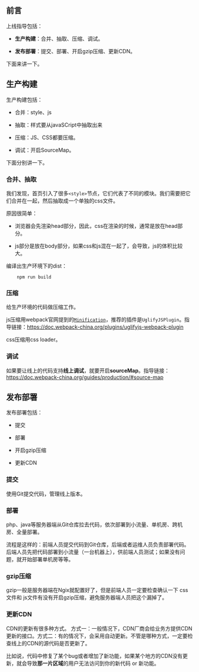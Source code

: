 

## 前言

上线指导包括：

- **生产构建**：合并、抽取、压缩、调试。


- **发布部署**：提交、部署、开启gzip压缩、更新CDN。

下面来讲一下。

## 生产构建

生产构建包括：

- 合并：style、js

- 抽取：样式要从javaSCript中抽取出来

- 压缩：JS、CSS都要压缩。

- 调试：开启SourceMap。

下面分别讲一下。

### 合并、抽取

我们发现，首页引入了很多`<style>`节点，它们代表了不同的模块。我们需要把它们合并在一起，然后抽取成一个单独的css文件。

原因很简单：

- 浏览器会先渲染head部分，因此，css在渲染的时候，通常是放在head部分。

- js部分是放在body部分，如果css和js混在一起了，会导致，js的体积比较大。


编译出生产环境下的dist：

```
	npm run build
```


### 压缩

给生产环境的代码做压缩工作。

js压缩用webpack官网提到的[`Minification`](https://doc.webpack-china.org/guides/production/#minification)，推荐的插件是`UglifyJSPlugin`。指导链接：<https://doc.webpack-china.org/plugins/uglifyjs-webpack-plugin>

css压缩用css loader。


### 调试

如果要让线上的代码支持**线上调试**，就要开启**sourceMap**。指导链接：<https://doc.webpack-china.org/guides/production/#source-map>


## 发布部署

发布部署包括：

- 提交

- 部署

- 开启gzip压缩

- 更新CDN

### 提交

使用Git提交代码，管理线上版本。

### 部署

php、java等服务器端从Git仓库拉去代码，依次部署到小流量、单机房、跨机房、全量部署。

流程是这样的：前端人员提交代码到Git仓库，后端或者运维人员负责部署代码。后端人员先把代码部署到小流量（一台机器上），供前端人员测试；如果没有问题，就开始部署单机房等等。

### gzip压缩

gzip一般是服务器端在Ngix就配置好了，但是前端人员一定要检查确认一下 css 文件和 js文件有没有开启gzip压缩，避免服务器端人员把这个漏掉了。

### 更新CDN


CDN的更新有很多种方式。 方式一：一般情况下，CDN厂商会给业务方提供CDN更新的接口。方式二：有的情况下，会采用自动更新。不管是哪种方式，一定要检查线上的CDN的源代码是否更新了。

比如说，代码中修复了某个bug或者增加了新功能，如果某个地方的CDN没有更新，就会导致**那一片区域**的用户无法访问到你的新代码 or 新功能。










